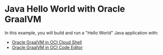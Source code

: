# Java Hello World with Oracle GraalVM

In this example, you will build and run a "Hello World" Java application with:

- [Oracle GraalVM in OCI Cloud Shell](./README-Cloud-Shell.md)
- [Oracle GraalVM in OCI Code Editor](https://github.com/oracle-devrel/oci-code-editor-samples/tree/main/java-samples/graalvmee-java-hello-world)

